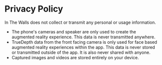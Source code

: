 # Privacy Policy

In The Walls does not collect or transmit any personal or usage information.

- The phone's cameras and speaker are only used to create the augmented reality experience. This data is never transmitted anywhere.
- TrueDepth data from the front facing camera is only used for face based augmented reality experiences within the app. This data is never stored or transmitted outside of the app. It is also never shared with anyone.
- Captured images and videos are stored entirely on your device.

